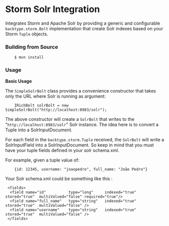 Storm Solr Integration
===========================

Integrates Storm and Apache Solr by providing a generic and configurable `backtype.storm.Bolt` 
implementation that create Solr indexes based on your Storm `Tuple` objects.

### Building from Source

		$ mvn install

### Usage

**Basic Usage**

The `SimpleSolrBolt` class provides a convenience constructor that takes only the URL where Solr is running as argument:

		IRichBolt solrBolt = new SimpleSolrBolt("http://localhost:8983/solr");

The above constructor will create a `SolrBolt` that writes to the "`http://localhost:8983/solr`" Solr instance.
The idea here is to convert a Tuple into a SolrInputDocument.

For each field in the `backtype.storm.Tuple` received, the `SolrBolt` will write a SolrInputField into a SolrInputDocument.
So keep in mind that you must have your tuple fields defined in your solr schema.xml.

For example, given a tuple value of:

		{id: 12345, username: "joaopedro", full_name: "João Pedro"}

Your Solr schema.xml could be something like this :
	
	 <fields>   
	  <field name="id"      	type="long"   	indexed="true"  stored="true"  multiValued="false" required="true"/>
	  <field name="full_name"   type="string"   indexed="true"  stored="true"  multiValued="false" /> 
	  <field name="username"    type="string"   indexed="true"  stored="true"  multiValued="false" /> 
	 </fields> 
	




